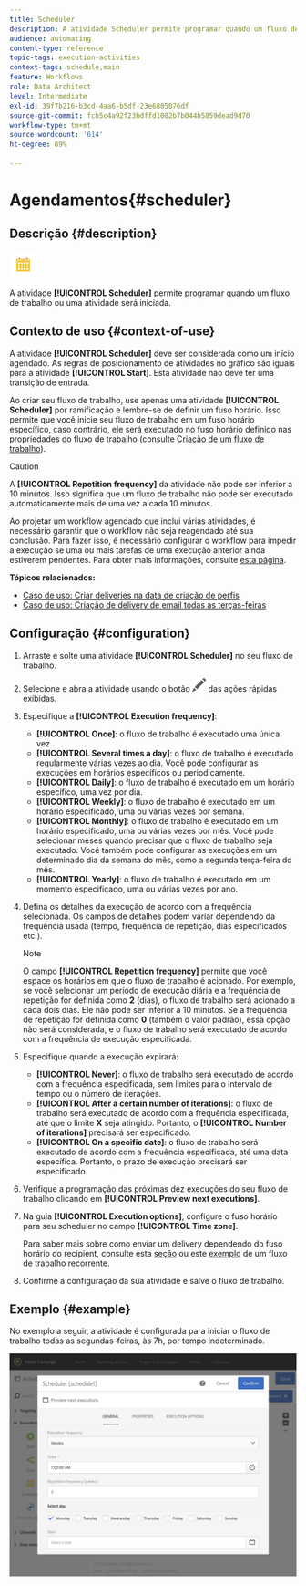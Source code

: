 ```yaml
---
title: Scheduler
description: A atividade Scheduler permite programar quando um fluxo de trabalho ou uma atividade será iniciada.
audience: automating
content-type: reference
topic-tags: execution-activities
context-tags: schedule,main
feature: Workflows
role: Data Architect
level: Intermediate
exl-id: 39f7b216-b3cd-4aa6-b5df-23e6805076df
source-git-commit: fcb5c4a92f23bdffd1082b7b044b5859dead9d70
workflow-type: tm+mt
source-wordcount: '614'
ht-degree: 89%

---
```


# Agendamentos{#scheduler}

## Descrição {#description}

![](assets/scheduler.png)

A atividade **[!UICONTROL Scheduler]** permite programar quando um fluxo de trabalho ou uma atividade será iniciada.

## Contexto de uso {#context-of-use}

A atividade **[!UICONTROL Scheduler]** deve ser considerada como um início agendado. As regras de posicionamento de atividades no gráfico são iguais para a atividade **[!UICONTROL Start]**. Esta atividade não deve ter uma transição de entrada.

Ao criar seu fluxo de trabalho, use apenas uma atividade **[!UICONTROL Scheduler]** por ramificação e lembre-se de definir um fuso horário. Isso permite que você inicie seu fluxo de trabalho em um fuso horário específico, caso contrário, ele será executado no fuso horário definido nas propriedades do fluxo de trabalho (consulte [Criação de um fluxo de trabalho](../../automating/using/building-a-workflow.md)).

>[!CAUTION]
>
>A **[!UICONTROL Repetition frequency]** da atividade não pode ser inferior a 10 minutos. Isso significa que um fluxo de trabalho não pode ser executado automaticamente mais de uma vez a cada 10 minutos.

Ao projetar um workflow agendado que inclui várias atividades, é necessário garantir que o workflow não seja reagendado até sua conclusão. Para fazer isso, é necessário configurar o workflow para impedir a execução se uma ou mais tarefas de uma execução anterior ainda estiverem pendentes. Para obter mais informações, consulte [esta página](../../automating/using/scheduled-workflows-execution.md).

**Tópicos relacionados:**

* [Caso de uso: Criar deliveries na data de criação de perfis](../../automating/using/workflow-creation-date-query.md)
* [Caso de uso: Criação de delivery de email todas as terças-feiras](../../automating/using/workflow-weekly-offer.md)

## Configuração {#configuration}

1. Arraste e solte uma atividade **[!UICONTROL Scheduler]** no seu fluxo de trabalho.
1. Selecione e abra a atividade usando o botão ![](assets/edit_darkgrey-24px.png) das ações rápidas exibidas.
1. Especifique a **[!UICONTROL Execution frequency]**:

   * **[!UICONTROL Once]**: o fluxo de trabalho é executado uma única vez.
   * **[!UICONTROL Several times a day]**: o fluxo de trabalho é executado regularmente várias vezes ao dia. Você pode configurar as execuções em horários específicos ou periodicamente.
   * **[!UICONTROL Daily]**: o fluxo de trabalho é executado em um horário específico, uma vez por dia.
   * **[!UICONTROL Weekly]**: o fluxo de trabalho é executado em um horário especificado, uma ou várias vezes por semana.
   * **[!UICONTROL Monthly]**: o fluxo de trabalho é executado em um horário especificado, uma ou várias vezes por mês. Você pode selecionar meses quando precisar que o fluxo de trabalho seja executado. Você também pode configurar as execuções em um determinado dia da semana do mês, como a segunda terça-feira do mês.
   * **[!UICONTROL Yearly]**: o fluxo de trabalho é executado em um momento especificado, uma ou várias vezes por ano.

1. Defina os detalhes da execução de acordo com a frequência selecionada. Os campos de detalhes podem variar dependendo da frequência usada (tempo, frequência de repetição, dias especificados etc.).

   >[!NOTE]
   >
   >O campo **[!UICONTROL Repetition frequency]** permite que você espace os horários em que o fluxo de trabalho é acionado. Por exemplo, se você selecionar um período de execução diária e a frequência de repetição for definida como **2** (dias), o fluxo de trabalho será acionado a cada dois dias. Ele não pode ser inferior a 10 minutos. Se a frequência de repetição for definida como **0** (também o valor padrão), essa opção não será considerada, e o fluxo de trabalho será executado de acordo com a frequência de execução especificada.

1. Especifique quando a execução expirará:

   * **[!UICONTROL Never]**: o fluxo de trabalho será executado de acordo com a frequência especificada, sem limites para o intervalo de tempo ou o número de iterações.
   * **[!UICONTROL After a certain number of iterations]**: o fluxo de trabalho será executado de acordo com a frequência especificada, até que o limite **X** seja atingido. Portanto, o **[!UICONTROL Number of iterations]** precisará ser especificado.
   * **[!UICONTROL On a specific date]**: o fluxo de trabalho será executado de acordo com a frequência especificada, até uma data específica. Portanto, o prazo de execução precisará ser especificado.

1. Verifique a programação das próximas dez execuções do seu fluxo de trabalho clicando em **[!UICONTROL Preview next executions]**.

1. Na guia **[!UICONTROL Execution options]**, configure o fuso horário para seu scheduler no campo **[!UICONTROL Time zone]**.

   Para saber mais sobre como enviar um delivery dependendo do fuso horário do recipient, consulte esta [seção](../../sending/using/sending-messages-at-the-recipient-s-time-zone.md) ou este [exemplo](../../automating/using/recurring-push-notifications.md) de um fluxo de trabalho recorrente.

1. Confirme a configuração da sua atividade e salve o fluxo de trabalho.

## Exemplo {#example}

No exemplo a seguir, a atividade é configurada para iniciar o fluxo de trabalho todas as segundas-feiras, às 7h, por tempo indeterminado.

![](assets/wkf_scheduler_example.png)
